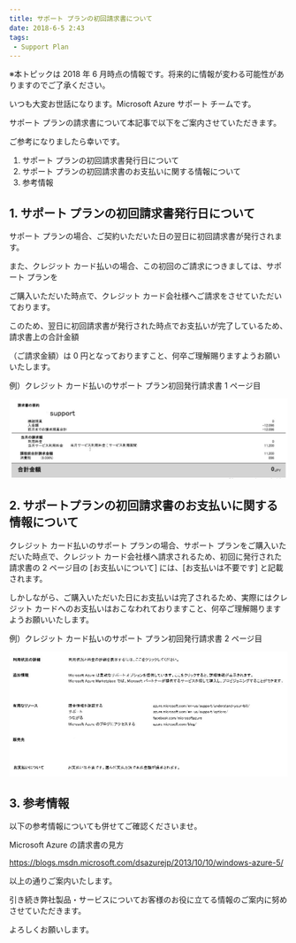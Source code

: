 ```yaml
---
title: サポート プランの初回請求書について
date: 2018-6-5 2:43
tags:
 - Support Plan
---
```

※本トピックは 2018 年 6 月時点の情報です。将来的に情報が変わる可能性がありますのでご了承ください。

いつも大変お世話になります。Microsoft Azure サポート チームです。

サポート プランの請求書について本記事で以下をご案内させていただきます。

ご参考になりましたら幸いです。

1. サポート プランの初回請求書発行日について
2. サポート プランの初回請求書のお支払いに関する情報について
3. 参考情報

## 1\. サポート プランの初回請求書発行日について

サポート プランの場合、ご契約いただいた日の翌日に初回請求書が発行されます。

また、クレジット カード払いの場合、この初回のご請求につきましては、サポート プランを

ご購入いただいた時点で、クレジット カード会社様へご請求をさせていただいております。

このため、翌日に初回請求書が発行された時点でお支払いが完了しているため、請求書上の合計金額

（ご請求金額）は 0 円となっておりますこと、何卒ご理解賜りますようお願いいたします。

例）クレジット カード払いのサポート プラン初回発行請求書 1 ページ目

![](./20180605a/1st-support-invoice-page-1.jpg)

## 2\. サポートプランの初回請求書のお支払いに関する情報について

クレジット カード払いのサポート プランの場合、サポート プランをご購入いただいた時点で、クレジット カード会社様へ請求されるため、初回に発行された請求書の 2 ページ目の \[お支払いについて\] には、\[お支払いは不要です\] と記載されます。

しかしながら、ご購入いただいた日にお支払いは完了されるため、実際にはクレジット カードへのお支払いはおこなわれておりますこと、何卒ご理解賜りますようお願いいたします。

例）クレジット カード払いのサポート プラン初回発行請求書 2 ページ目

![](./20180605a/1st-support-invoice-page-2.jpg)


## 3\. 参考情報

以下の参考情報についても併せてご確認くださいませ。

Microsoft Azure の請求書の見方

https://blogs.msdn.microsoft.com/dsazurejp/2013/10/10/windows-azure-5/

以上の通りご案内いたします。

引き続き弊社製品・サービスについてお客様のお役に立てる情報のご案内に努めさせていただきます。

よろしくお願いします。